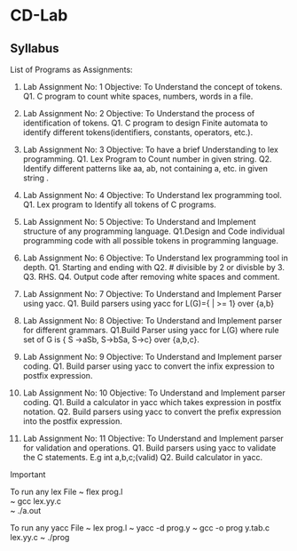# CD-Lab

## Syllabus
List of Programs as Assignments: 

1. Lab Assignment No: 1 
Objective: To Understand the concept of tokens.
Q1. C program to count white spaces, numbers, words in a file.

2. Lab Assignment No: 2 
Objective: To Understand the process of identification of tokens.
Q1. C program to design Finite automata to identify different tokens(identifiers, constants, operators, etc.). 

3. Lab Assignment No: 3 
Objective: To have a brief Understanding to lex programming.
Q1. Lex Program to Count number in given string.
Q2. Identify different patterns like aa, ab, not containing a, etc. in given string . 

4. Lab Assignment No: 4 
Objective: To Understand lex programming tool.
Q1. Lex program to Identify all tokens of C programs. 

5. Lab Assignment No: 5 
Objective: To Understand and Implement structure of any programming language. 
Q1.Design and Code individual programming code with all possible tokens in programming language. 

6. Lab Assignment No: 6 
Objective: To Understand lex programming tool in depth. 
Q1. Starting and ending with
Q2. # divisible by 2 or divisble by 3.
Q3. RHS. 
Q4. Output code after removing white spaces and comment. 

7. Lab Assignment No: 7 
Objective: To Understand and Implement Parser using yacc.
Q1. Build parsers using yacc for L(G)={ | >= 1} over {a,b} 

8. Lab Assignment No: 8 
Objective: To Understand and Implement parser for different grammars.
Q1.Build Parser using yacc for L(G) where rule set of G is { S ->aSb, S->bSa, S->c} over {a,b,c}. 

9. Lab Assignment No: 9 
Objective: To Understand and Implement parser coding.
Q1. Build parser using yacc to convert the infix expression to postfix expression. 

10. Lab Assignment No: 10 
Objective: To Understand and Implement parser coding.
Q1. Build a calculator in yacc which takes expression in postfix notation.
Q2. Build parsers using yacc to convert the prefix expression into the postfix expression. 

11. Lab Assignment No: 11 
Objective: To Understand and Implement parser for validation and operations. 
Q1. Build parsers using yacc to validate the C statements. E.g int a,b,c;(valid) 
Q2. Build calculator in yacc.




Important

To run any lex File
~   flex prog.l    
~   gcc lex.yy.c   
~   ./a.out


To run any yacc File
~   lex prog.l
~   yacc -d prog.y
~   gcc -o prog y.tab.c lex.yy.c
~   ./prog
